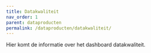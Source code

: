 ```yaml
---
title: Datakwaliteit
nav_order: 1
parent: dataproducten
permalink: /dataproducten/datakwaliteit/
---
```

Hier komt de informatie over het dashboard datakwaliteit. 
